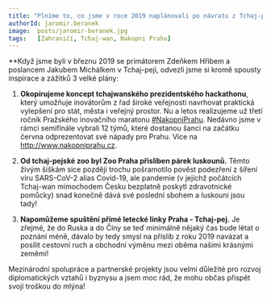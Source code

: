 ```yaml
---
title: "Plníme to, co jsme v roce 2019 naplánovali po návratu z Tchaj-peje"
authorId: jaromir.beranek
image: 	posts/jaromir-beranek.jpg
tags:   [Zahraničí, Tchaj-wan, Nakopni Prahu]
---
```


**Když jsme byli v březnu 2019 se primátorem Zdeňkem Hřibem a poslancem Jakubem Michálkem v Tchaj-peji, odvezli jsme si kromě spousty inspirace a zážitků 3 velké plány:

1) **Okopírujeme koncept tchajwanského prezidentského hackathonu**, který umožňuje inovátorům z řad široké veřejnosti navrhovat praktická vylepšení pro stát, města i veřejný prostor. Nu a letos realizujeme už třetí ročník Pražského inovačního maratonu [#NakopniPrahu](https://praha.pirati.cz/aktuality/stitky/nakopni-prahu/). Nedávno jsme v rámci semifinále vybrali 12 týmů, které dostanou šanci na začátku června odprezentovat své nápady pro Prahu. Více na http://www.nakopniprahu.cz.

2) **Od tchaj-pejské zoo byl Zoo Praha přislíben párek luskounů.** Těmto živým šiškám sice později trochu pošramotilo pověst podezření z šíření viru SARS-CoV-2 alias Covid-19, ale pandemie (v jejíchž počátcích Tchaj-wan mimochodem Česku bezplatně poskytl zdravotnické pomůcky) snad konečně dává své poslední sbohem a luskouni jsou tady!

3) **Napomůžeme spuštění přímé letecké linky Praha - Tchaj-pej.** Je zřejmé, že do Ruska a do Číny se teď minimálně nějaký čas bude létat o poznání méně, dávalo by tedy smysl na příslib z roku 2019 navázat a posílit cestovní ruch a obchodní výměnu mezi oběma našimi krásnými zeměmi!

Mezinárodní spolupráce a partnerské projekty jsou velmi důležité pro rozvoj diplomatických vztahů i byznysu a jsem moc rád, že mohu občas přispět svojí troškou do mlýna!
